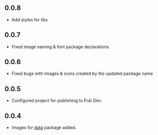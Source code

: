 ## 0.0.8

* Add styles for libs

## 0.0.7

* Fixed image naming & font package declarations 

## 0.0.6

* Fixed bugs with images & icons created by the updated package name

## 0.0.5

* Configured project for publishing to Pub Dev.

## 0.0.4

* Images for [data](https://github.com/tiki/data) package added.
